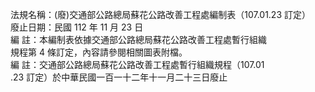 法規名稱：(廢)交通部公路總局蘇花公路改善工程處編制表（107.01.23 訂定）  
廢止日期：民國 112 年 11 月 23 日  
編 註：本編制表依據交通部公路總局蘇花公路改善工程處暫行組織  
規程第 4 條訂定，內容請參閱相關圖表附檔。  
編 註：交通部公路總局蘇花公路改善工程處暫行組織規程（107.01  
.23 訂定）於中華民國一百一十二年十一月二十三日廢止  


